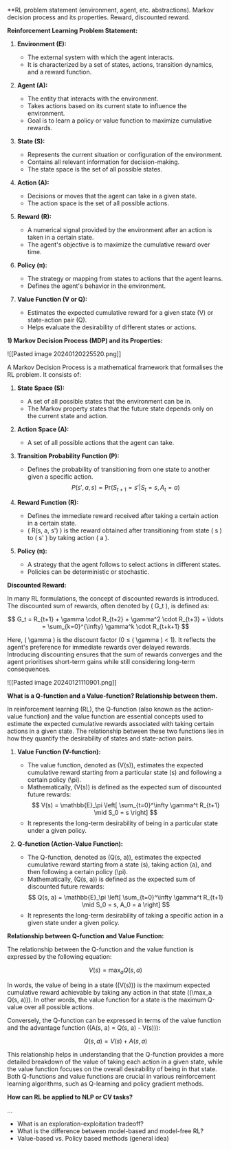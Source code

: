  **RL problem statement (environment, agent, etc. abstraсtions). Markov decision process and its properties. Reward, discounted reward.
 
**Reinforcement Learning Problem Statement:**

1. **Environment (E):**
   - The external system with which the agent interacts.
   - It is characterized by a set of states, actions, transition dynamics, and a reward function.

2. **Agent (A):**
   - The entity that interacts with the environment.
   - Takes actions based on its current state to influence the environment.
   - Goal is to learn a policy or value function to maximize cumulative rewards.

3. **State (S):**
   - Represents the current situation or configuration of the environment.
   - Contains all relevant information for decision-making.
   - The state space is the set of all possible states.

4. **Action (A):**
   - Decisions or moves that the agent can take in a given state.
   - The action space is the set of all possible actions.

5. **Reward (R):**
   - A numerical signal provided by the environment after an action is taken in a certain state.
   - The agent's objective is to maximize the cumulative reward over time.

6. **Policy (π):**
   - The strategy or mapping from states to actions that the agent learns.
   - Defines the agent's behavior in the environment.

7. **Value Function (V or Q):**
   - Estimates the expected cumulative reward for a given state (V) or state-action pair (Q).
   - Helps evaluate the desirability of different states or actions.

**1) Markov Decision Process (MDP) and its Properties:**

![[Pasted image 20240120225520.png]]

A Markov Decision Process is a mathematical framework that formalises the RL problem. It consists of:

1. **State Space (S):**
   - A set of all possible states that the environment can be in.
   - The Markov property states that the future state depends only on the current state and action.

2. **Action Space (A):**
   - A set of all possible actions that the agent can take.

3. **Transition Probability Function (P):**
   - Defines the probability of transitioning from one state to another given a specific action.
   $$ P(s', a, s) = \text{Pr}(S_{t+1} = s' | S_t = s, A_t = a) $$

4. **Reward Function (R):**
   - Defines the immediate reward received after taking a certain action in a certain state.
   - \( R(s, a, s') \) is the reward obtained after transitioning from state \( s \) to \( s' \) by taking action \( a \).

5. **Policy (π):**
   - A strategy that the agent follows to select actions in different states.
   - Policies can be deterministic or stochastic.

**Discounted Reward:**

In many RL formulations, the concept of discounted rewards is introduced. The discounted sum of rewards, often denoted by \( G_t \), is defined as:

$$ G_t = R_{t+1} + \gamma \cdot R_{t+2} + \gamma^2 \cdot R_{t+3} + \ldots = \sum_{k=0}^{\infty} \gamma^k \cdot R_{t+k+1} $$

Here, \( \gamma \) is the discount factor (0 ≤ \( \gamma \) < 1). It reflects the agent's preference for immediate rewards over delayed rewards. Introducing discounting ensures that the sum of rewards converges and the agent prioritises short-term gains while still considering long-term consequences.

![[Pasted image 20240121110901.png]]

<b>What is a Q-function and a Value-function? Relationship between them.  </b>

In reinforcement learning (RL), the Q-function (also known as the action-value function) and the value function are essential concepts used to estimate the expected cumulative rewards associated with taking certain actions in a given state. The relationship between these two functions lies in how they quantify the desirability of states and state-action pairs.

1. **Value Function (V-function):**
   - The value function, denoted as \(V(s)\), estimates the expected cumulative reward starting from a particular state \(s\) and following a certain policy \(\pi\).
   - Mathematically, \(V(s)\) is defined as the expected sum of discounted future rewards:
$$ V(s) = \mathbb{E}_\pi \left[ \sum_{t=0}^\infty \gamma^t R_{t+1} \mid S_0 = s \right] $$
   - It represents the long-term desirability of being in a particular state under a given policy.

2. **Q-function (Action-Value Function):**
   - The Q-function, denoted as \(Q(s, a)\), estimates the expected cumulative reward starting from a state \(s\), taking action \(a\), and then following a certain policy \(\pi\).
   - Mathematically, \(Q(s, a)\) is defined as the expected sum of discounted future rewards:
     $$ Q(s, a) = \mathbb{E}_\pi \left[ \sum_{t=0}^\infty \gamma^t R_{t+1} \mid S_0 = s, A_0 = a \right] $$
   - It represents the long-term desirability of taking a specific action in a given state under a given policy.

**Relationship between Q-function and Value Function:**

The relationship between the Q-function and the value function is expressed by the following equation:

$$ V(s) = \max_a Q(s, a) $$

In words, the value of being in a state (\(V(s)\)) is the maximum expected cumulative reward achievable by taking any action in that state (\(\max_a Q(s, a)\)). In other words, the value function for a state is the maximum Q-value over all possible actions.

Conversely, the Q-function can be expressed in terms of the value function and the advantage function (\(A(s, a) = Q(s, a) - V(s)\)):

$$ Q(s, a) = V(s) + A(s, a) $$

This relationship helps in understanding that the Q-function provides a more detailed breakdown of the value of taking each action in a given state, while the value function focuses on the overall desirability of being in that state. Both Q-functions and value functions are crucial in various reinforcement learning algorithms, such as Q-learning and policy gradient methods.


<b>How can RL be applied to NLP or CV tasks?  </b>

...

- What is an exploration-exploitation tradeoff?  
- What is the difference between model-based and model-free RL?  
- Value-based vs. Policy based methods (general idea) 